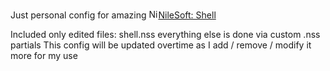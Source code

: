 Just personal config for amazing <img src="https://nilesoft.org/images/favicon.svg" alt="Nilesoft: Shell Logo" width="15"/>[NileSoft: Shell](https://github.com/moudey/Shell)

Included only edited files: shell.nss everything else is done via custom .nss partials
This config will be updated overtime as I add / remove / modify it more for my use
